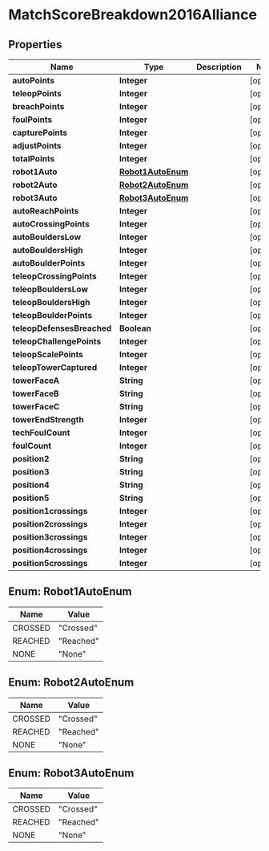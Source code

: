 
# MatchScoreBreakdown2016Alliance

## Properties
Name | Type | Description | Notes
------------ | ------------- | ------------- | -------------
**autoPoints** | **Integer** |  |  [optional]
**teleopPoints** | **Integer** |  |  [optional]
**breachPoints** | **Integer** |  |  [optional]
**foulPoints** | **Integer** |  |  [optional]
**capturePoints** | **Integer** |  |  [optional]
**adjustPoints** | **Integer** |  |  [optional]
**totalPoints** | **Integer** |  |  [optional]
**robot1Auto** | [**Robot1AutoEnum**](#Robot1AutoEnum) |  |  [optional]
**robot2Auto** | [**Robot2AutoEnum**](#Robot2AutoEnum) |  |  [optional]
**robot3Auto** | [**Robot3AutoEnum**](#Robot3AutoEnum) |  |  [optional]
**autoReachPoints** | **Integer** |  |  [optional]
**autoCrossingPoints** | **Integer** |  |  [optional]
**autoBouldersLow** | **Integer** |  |  [optional]
**autoBouldersHigh** | **Integer** |  |  [optional]
**autoBoulderPoints** | **Integer** |  |  [optional]
**teleopCrossingPoints** | **Integer** |  |  [optional]
**teleopBouldersLow** | **Integer** |  |  [optional]
**teleopBouldersHigh** | **Integer** |  |  [optional]
**teleopBoulderPoints** | **Integer** |  |  [optional]
**teleopDefensesBreached** | **Boolean** |  |  [optional]
**teleopChallengePoints** | **Integer** |  |  [optional]
**teleopScalePoints** | **Integer** |  |  [optional]
**teleopTowerCaptured** | **Integer** |  |  [optional]
**towerFaceA** | **String** |  |  [optional]
**towerFaceB** | **String** |  |  [optional]
**towerFaceC** | **String** |  |  [optional]
**towerEndStrength** | **Integer** |  |  [optional]
**techFoulCount** | **Integer** |  |  [optional]
**foulCount** | **Integer** |  |  [optional]
**position2** | **String** |  |  [optional]
**position3** | **String** |  |  [optional]
**position4** | **String** |  |  [optional]
**position5** | **String** |  |  [optional]
**position1crossings** | **Integer** |  |  [optional]
**position2crossings** | **Integer** |  |  [optional]
**position3crossings** | **Integer** |  |  [optional]
**position4crossings** | **Integer** |  |  [optional]
**position5crossings** | **Integer** |  |  [optional]


<a name="Robot1AutoEnum"></a>
## Enum: Robot1AutoEnum
Name | Value
---- | -----
CROSSED | &quot;Crossed&quot;
REACHED | &quot;Reached&quot;
NONE | &quot;None&quot;


<a name="Robot2AutoEnum"></a>
## Enum: Robot2AutoEnum
Name | Value
---- | -----
CROSSED | &quot;Crossed&quot;
REACHED | &quot;Reached&quot;
NONE | &quot;None&quot;


<a name="Robot3AutoEnum"></a>
## Enum: Robot3AutoEnum
Name | Value
---- | -----
CROSSED | &quot;Crossed&quot;
REACHED | &quot;Reached&quot;
NONE | &quot;None&quot;



